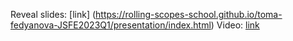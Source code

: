 Reveal slides: [link] (https://rolling-scopes-school.github.io/toma-fedyanova-JSFE2023Q1/presentation/index.html)
Video: [link](https://www.youtube.com/watch?v=-4GVWUnXvOY)
